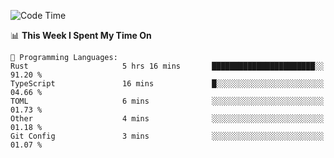 <!--START_SECTION:waka-->
![Code Time](http://img.shields.io/badge/Code%20Time-1%2C023%20hrs%2025%20mins-blue)

📊 **This Week I Spent My Time On** 

```text
💬 Programming Languages: 
Rust                     5 hrs 16 mins       ███████████████████████░░   91.20 % 
TypeScript               16 mins             █░░░░░░░░░░░░░░░░░░░░░░░░   04.66 % 
TOML                     6 mins              ░░░░░░░░░░░░░░░░░░░░░░░░░   01.73 % 
Other                    4 mins              ░░░░░░░░░░░░░░░░░░░░░░░░░   01.18 % 
Git Config               3 mins              ░░░░░░░░░░░░░░░░░░░░░░░░░   01.07 % 
```


<!--END_SECTION:waka-->